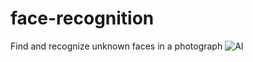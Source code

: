 # face-recognition
 Find and recognize unknown faces in a photograph
![AI](https://user-images.githubusercontent.com/111333990/228236368-90f7d23c-a625-49a8-bf0d-f750743b85d1.png)
